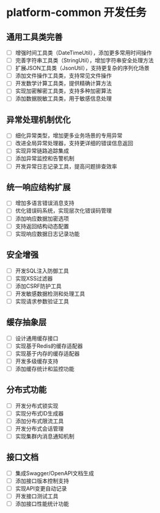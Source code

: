 # platform-common 开发任务

## 通用工具类完善
- [ ] 增强时间工具类（DateTimeUtil），添加更多常用时间操作
- [ ] 完善字符串工具类（StringUtil），增加字符串安全处理方法
- [ ] 扩展JSON工具类（JsonUtil），支持更复杂的序列化场景
- [ ] 添加文件操作工具类，支持常见文件操作
- [ ] 开发数学计算工具类，提供精确计算方法
- [ ] 实现加密解密工具类，支持多种加密算法
- [ ] 添加数据脱敏工具类，用于敏感信息处理

## 异常处理机制优化
- [ ] 细化异常类型，增加更多业务场景的专用异常
- [ ] 改进全局异常处理器，支持更详细的错误信息返回
- [ ] 实现异常链路追踪集成
- [ ] 添加异常监控和告警机制
- [ ] 开发异常日志记录工具，提高问题排查效率

## 统一响应结构扩展
- [ ] 增加多语言错误消息支持
- [ ] 优化错误码系统，实现层次化错误码管理
- [ ] 添加响应数据加密选项
- [ ] 支持返回结构动态配置
- [ ] 实现响应数据日志记录功能

## 安全增强
- [ ] 开发SQL注入防御工具
- [ ] 实现XSS过滤器
- [ ] 添加CSRF防护工具
- [ ] 开发敏感数据检测和处理工具
- [ ] 实现请求参数验证工具

## 缓存抽象层
- [ ] 设计通用缓存接口
- [ ] 实现基于Redis的缓存适配器
- [ ] 实现基于内存的缓存适配器
- [ ] 开发多级缓存支持
- [ ] 添加缓存统计和监控功能

## 分布式功能
- [ ] 开发分布式锁实现
- [ ] 实现分布式ID生成器
- [ ] 添加分布式限流工具
- [ ] 开发分布式会话管理
- [ ] 实现集群内消息通知机制

## 接口文档
- [ ] 集成Swagger/OpenAPI文档生成
- [ ] 添加接口版本控制支持
- [ ] 实现API变更自动记录
- [ ] 开发接口测试工具
- [ ] 添加接口性能统计功能